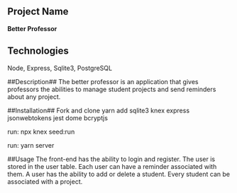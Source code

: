 ## Project Name
**Better Professor**

## Technologies ##
Node, Express, Sqlite3, PostgreSQL


##Description##
The better professor is an application that gives professors the abilities to manage student projects and send reminders about any project.

##Installation##
Fork and clone 
yarn add sqlite3 knex express jsonwebtokens jest dome bcryptjs

run: npx knex seed:run

run: yarn server

##Usage
The front-end has the ability to login and register. The user is stored in the user table. Each user can have a reminder associated with them. A user has the ability to add or delete a student. Every student can be associated with a project. 
